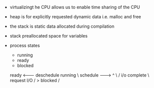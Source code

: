 - virtualizingt he CPU allows us to enable time sharing of the CPU
- heap is for explicitly requested dynamic data i.e. malloc and free
- the stack is static data allocated during compilation
- stack preallocated space for variables
- process states
    - running
    - ready
    - blocked


     ready  <--- deschedule  running
       \     schedule   --->    ^
        \                      / i/o complete
         \ request I/O        /
          >       blocked    /

